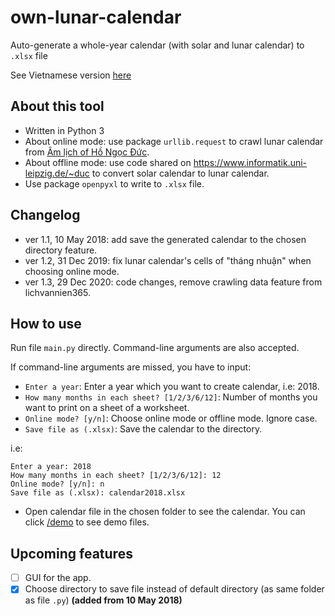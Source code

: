 # own-lunar-calendar
Auto-generate a whole-year calendar (with solar and lunar calendar) to `.xlsx` file

See Vietnamese version [here](/README%20(vi).md)

## About this tool

- Written in Python 3
- About online mode: use package `urllib.request` to crawl lunar calendar from [Âm lịch of Hồ Ngọc Đức](https://www.informatik.uni-leipzig.de/~duc/amlich).
- About offline mode: use code shared on https://www.informatik.uni-leipzig.de/~duc to convert solar calendar to lunar calendar.
- Use package `openpyxl` to write to `.xlsx` file.

## Changelog

- ver 1.1, 10 May 2018: add save the generated calendar to the chosen directory feature.
- ver 1.2, 31 Dec 2019: fix lunar calendar's cells of "tháng nhuận" when choosing online mode.
- ver 1.3, 29 Dec 2020: code changes, remove crawling data feature from lichvannien365.

## How to use

Run file `main.py` directly. Command-line arguments are also accepted.

If command-line arguments are missed, you have to input:
- `Enter a year`: Enter a year which you want to create  calendar, i.e: 2018.
- `How many months in each sheet? [1/2/3/6/12]`: Number of months you want to print on a sheet of a worksheet.
- `Online mode? [y/n]`: Choose online mode or offline mode. Ignore case.
- `Save file as (.xlsx)`: Save the calendar to the directory.

i.e:
```
Enter a year: 2018
How many months in each sheet? [1/2/3/6/12]: 12
Online mode? [y/n]: n
Save file as (.xlsx): calendar2018.xlsx
```

- Open calendar file in the chosen folder to see the calendar. You can click [/demo](/demo) to see demo files.

## Upcoming features

- [ ] GUI for the app.
- [x] Choose directory to save file instead of default directory (as same folder as file `.py`) **(added from 10 May 2018)**
